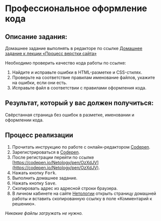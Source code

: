 Профессиональное оформление кода
===

## Описание задания:

Домашнее задание выполнять в редакторе по ссылке [Домашнее задание к лекции «Процесс верстки сайта»](https://codepen.io/Netology/pen/OzXdJV)

Необходимо проверить качество кода работы по ссылке:

1. Найдите и исправьте ошибки в HTML-разметке и CSS-стилях.
2. Проверьте на соответствие правилам именование файлов, укажите на ошибки, если они есть.
3. Исправьте файл в соответствии с правилами оформления кода.


## Результат, который у вас должен получиться:

Свёрстанная страница без ошибок в разметке, именовании и оформлении кода.

## Процесс реализации

1. Прочитать инструкцию по работе с онлайн-редактором [Codepen](https://netology-university.bitbucket.io/guides/wm/codepen-guide/).
2. Зарегистрироваться в [Codepen](https://codepen.io).
3. После регистрации перейти по ссылке [https://codepen.io/Netology/pen/OzXdJV](https://codepen.io/Netology/pen/OzXdJV).
4. Нажать кнопку <kbd>Fork</kbd>.
5. Выполнить домашнее задание.
6. Нажать кнопку <kbd>Save</kbd>.
7. Скопировать адрес из адресной строки браузера.
8. В личном кабинете на сайте [Нетологии](https://netology.ru/) открыть страницу домашней работы и вставить скопированную ссылку в поле «Комментарий к решению». 

*Никакие файлы загружать не нужно.*
